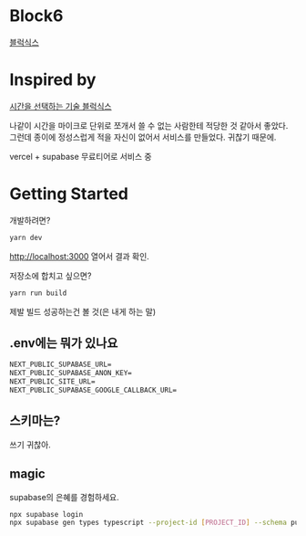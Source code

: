 # Block6

[블럭식스](https://block6-three.vercel.app/)

# Inspired by

[시간을 선택하는 기술 블럭식스](https://www.yes24.com/Product/Goods/104868817)

나같이 시간을 마이크로 단위로 쪼개서 쓸 수 없는 사람한테 적당한 것 같아서 좋았다.  
그런데 종이에 정성스럽게 적을 자신이 없어서 서비스를 만들었다. 귀찮기 때문에.

vercel + supabase 무료티어로 서비스 중

# Getting Started

개발하려면?

```bash
yarn dev
```

[http://localhost:3000](http://localhost:3000) 열어서 결과 확인.

저장소에 합치고 싶으면?

```bash
yarn run build
```

제발 빌드 성공하는건 볼 것(은 내게 하는 말)

## .env에는 뭐가 있나요

```txt
NEXT_PUBLIC_SUPABASE_URL=
NEXT_PUBLIC_SUPABASE_ANON_KEY=
NEXT_PUBLIC_SITE_URL=
NEXT_PUBLIC_SUPABASE_GOOGLE_CALLBACK_URL=
```

## 스키마는?

쓰기 귀찮아.

## magic

supabase의 은혜를 경험하세요.

```bash
npx supabase login
npx supabase gen types typescript --project-id [PROJECT_ID] --schema public > types/supabase.ts
```

